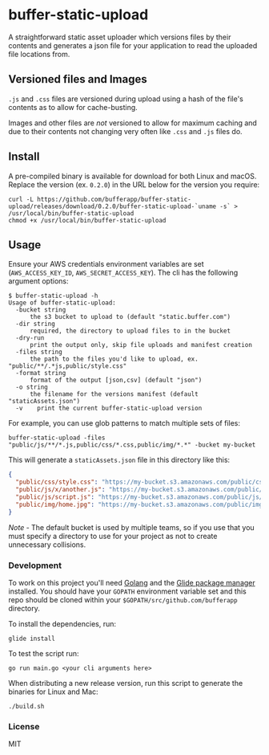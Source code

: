 # buffer-static-upload

A straightforward static asset uploader which versions files by their contents
and generates a json file for your application to read the uploaded file
locations from.

## Versioned files and Images

`.js` and `.css` files are versioned during upload using a hash of the file's
contents as to allow for cache-busting.

Images and other files are *not* versioned to allow for maximum caching and due
to their contents not changing very often like `.css` and `.js` files do.

## Install

A pre-compiled binary is available for download for both Linux and macOS.
Replace the version (ex. `0.2.0`) in the URL below for the version you require:

```
curl -L https://github.com/bufferapp/buffer-static-upload/releases/download/0.2.0/buffer-static-upload-`uname -s` > /usr/local/bin/buffer-static-upload
chmod +x /usr/local/bin/buffer-static-upload
```

## Usage

Ensure your AWS credentials environment variables are set (`AWS_ACCESS_KEY_ID`,
`AWS_SECRET_ACCESS_KEY`). The cli has the following argument options:

```
$ buffer-static-upload -h
Usage of buffer-static-upload:
  -bucket string
      the s3 bucket to upload to (default "static.buffer.com")
  -dir string
      required, the directory to upload files to in the bucket
  -dry-run
      print the output only, skip file uploads and manifest creation
  -files string
      the path to the files you'd like to upload, ex. "public/**/.*js,public/style.css"
  -format string
      format of the output [json,csv] (default "json")
  -o string
      the filename for the versions manifest (default "staticAssets.json")
  -v	print the current buffer-static-upload version
```

For example, you can use glob patterns to match multiple sets of files:

```
buffer-static-upload -files "public/js/**/*.js,public/css/*.css,public/img/*.*" -bucket my-bucket
```

This will generate a `staticAssets.json` file in this directory like this:

```json
{
  "public/css/style.css": "https://my-bucket.s3.amazonaws.com/public/css/style.11985b07e3121564a73d4d6821bfcfe7.css",
  "public/js/x/another.js": "https://my-bucket.s3.amazonaws.com/public/js/x/another.bfa2d0f60841707efe7be0a94c4caacf.js",
  "public/js/script.js": "https://my-bucket.s3.amazonaws.com/public/js/script.d55002b60fcfff0b3d355184d23af6f7.js",
  "public/img/home.jpg": "https://my-bucket.s3.amazonaws.com/public/img/home.jpg",
}
```

*Note* - The default bucket is used by multiple teams, so if you use that you
must specify a directory to use for your project as not to create unnecessary
collisions.

### Development

To work on this project you'll need [Golang](https://golang.org/dl/) and
the [Glide package manager](https://glide.sh/) installed. You should have
your `GOPATH` environment variable set and this repo should be cloned within
your `$GOPATH/src/github.com/bufferapp` directory.

To install the dependencies, run:

```
glide install
```

To test the script run:

```
go run main.go <your cli arguments here>
```

When distributing a new release version, run this script to generate the
binaries for Linux and Mac:

```
./build.sh
```

### License

MIT
